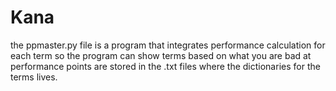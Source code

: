 # Kana
the ppmaster.py file is a program that integrates performance calculation for each term so the program can show terms based on what you are bad at
performance points are stored in the .txt files where the dictionaries for the terms lives.
